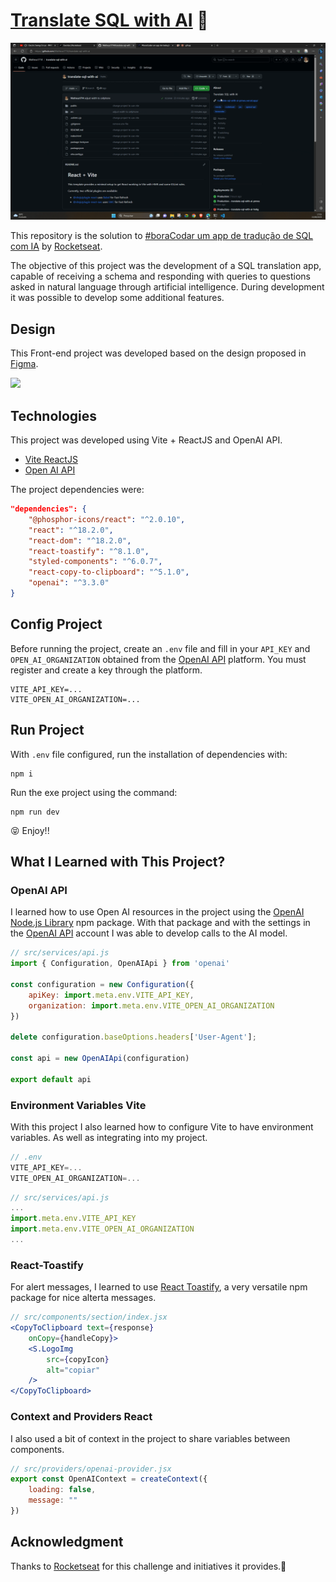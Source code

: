 # [Translate SQL with AI](https://ignite-project-timer.vercel.app/) 🚀

![](img/animation.gif)

This repository is the solution to [#boraCodar um app de tradução de SQL com IA](https://www.rocketseat.com.br/boracodar#) by [Rocketseat](https://www.rocketseat.com.br/). 

The objective of this project was the development of a SQL translation app, capable of receiving a schema and responding with queries to questions asked in natural language through artificial intelligence. During development it was possible to develop some additional features.

## Design

This Front-end project was developed based on the design proposed in [Figma](https://www.figma.com/file/7onflWgwMwObQw4Cft5mId/App-de-tradu%C3%A7%C3%A3o-de-SQL-com-IA-%E2%80%A2-Desafio-32-(Community)?type=design&node-id=0%3A1&mode=design&t=DmkI1dRNC6wJYwW8-1).

![](img/Figma.gif)

## Technologies

This project was developed using Vite + ReactJS and OpenAI API.

* [Vite ReactJS](https://vitejs.dev/guide/)
* [Open AI API](https://platform.openai.com/)

The project dependencies were:

```json
"dependencies": {
    "@phosphor-icons/react": "^2.0.10",
    "react": "^18.2.0",
    "react-dom": "^18.2.0",
    "react-toastify": "^8.1.0",
    "styled-components": "^6.0.7",
    "react-copy-to-clipboard": "^5.1.0",
    "openai": "^3.3.0"
}
```

## Config Project

Before running the project, create an `.env` file and fill in your `API_KEY` and `OPEN_AI_ORGANIZATION` obtained from the [OpenAI API](https://platform.openai.com/) platform. You must register and create a key through the platform.

```env
VITE_API_KEY=...
VITE_OPEN_AI_ORGANIZATION=...
```

## Run Project

With `.env` file configured, run the installation of dependencies with:

```shell
npm i
```

Run the exe project using the command:

```shell
npm run dev
```

😝 Enjoy!!

## What I Learned with This Project?

### OpenAI API

I learned how to use Open AI resources in the project using the [OpenAI Node.js Library](https://www.npmjs.com/package/openai) npm package. With that package and with the settings in the [OpenAI API](https://platform.openai.com/) account I was able to develop calls to the AI model.

```jsx
// src/services/api.js
import { Configuration, OpenAIApi } from 'openai'

const configuration = new Configuration({
    apiKey: import.meta.env.VITE_API_KEY,
    organization: import.meta.env.VITE_OPEN_AI_ORGANIZATION
})

delete configuration.baseOptions.headers['User-Agent'];

const api = new OpenAIApi(configuration)

export default api
```

### Environment Variables Vite

With this project I also learned how to configure Vite to have environment variables. As well as integrating into my project.

```jsx
// .env
VITE_API_KEY=...
VITE_OPEN_AI_ORGANIZATION=...
```

```jsx
// src/services/api.js
...
import.meta.env.VITE_API_KEY
import.meta.env.VITE_OPEN_AI_ORGANIZATION
...
```

### React-Toastify

For alert messages, I learned to use [React Toastify](https://www.npmjs.com/package/react-toastify), a very versatile npm package for nice alterta messages.

```jsx
// src/components/section/index.jsx
<CopyToClipboard text={response}
    onCopy={handleCopy}>
    <S.LogoImg
        src={copyIcon} 
        alt="copiar"
    />
</CopyToClipboard>
```

### Context and Providers React

I also used a bit of context in the project to share variables between components.

```jsx
// src/providers/openai-provider.jsx
export const OpenAIContext = createContext({
    loading: false,
    message: ""
})
```

## Acknowledgment

Thanks to [Rocketseat](https://www.rocketseat.com.br/) for this challenge and initiatives it provides.🚀
